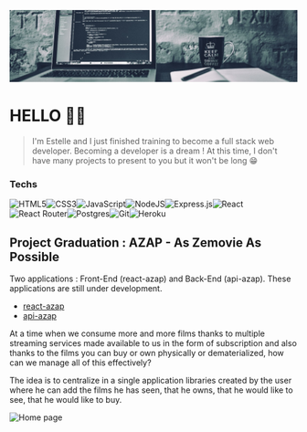 ![Cover](https://github.com/Estelle-K/Estelle-K/blob/master/images/header.jpeg)
# HELLO 👋🏻

> I'm Estelle and I just finished training to become a full stack web developer. Becoming a developer is a dream ! At this time, I don't have many projects to present to you but it won't be long 😁

### Techs
![HTML5](https://img.shields.io/badge/html5-%23E34F26.svg?style=for-the-badge&logo=html5&logoColor=white)![CSS3](https://img.shields.io/badge/css3-%231572B6.svg?style=for-the-badge&logo=css3&logoColor=white)![JavaScript](https://img.shields.io/badge/javascript-%23323330.svg?style=for-the-badge&logo=javascript&logoColor=%23F7DF1E)![NodeJS](https://img.shields.io/badge/node.js-6DA55F?style=for-the-badge&logo=node.js&logoColor=white)![Express.js](https://img.shields.io/badge/express.js-%23404d59.svg?style=for-the-badge&logo=express&logoColor=%2361DAFB)![React](https://img.shields.io/badge/react-%2320232a.svg?style=for-the-badge&logo=react&logoColor=%2361DAFB)![React Router](https://img.shields.io/badge/React_Router-CA4245?style=for-the-badge&logo=react-router&logoColor=white)![Postgres](https://img.shields.io/badge/postgres-%23316192.svg?style=for-the-badge&logo=postgresql&logoColor=white)![Git](https://img.shields.io/badge/git-%23F05033.svg?style=for-the-badge&logo=git&logoColor=white)![Heroku](https://img.shields.io/badge/heroku-%23430098.svg?style=for-the-badge&logo=heroku&logoColor=white)

## Project Graduation : AZAP - As Zemovie As Possible

Two applications : Front-End (react-azap) and Back-End (api-azap). These applications are still under development.

- [react-azap](https://github.com/Estelle-K/react-azap)
- [api-azap](https://github.com/Estelle-K/api-azap)

At a time when we consume more and more films thanks to
multiple streaming services made available to us in the form of
subscription and also thanks to the films you can buy or own physically or dematerialized, how can we
manage all of this effectively?

The idea is to centralize in a single application libraries created by the user where he can add the films he has seen, that he owns, that he would like to see, that he would like to buy.

![Home page](/images/images01.png)